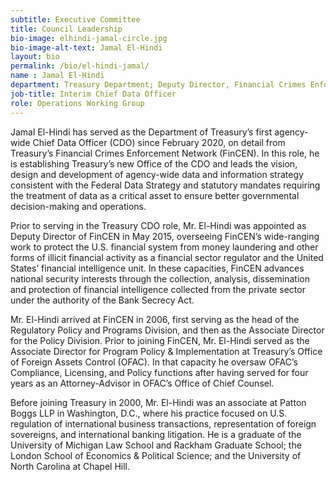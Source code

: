 ```yaml
---
subtitle: Executive Committee
title: Council Leadership
bio-image: elhindi-jamal-circle.jpg
bio-image-alt-text: Jamal El-Hindi
layout: bio
permalink: /bio/el-hindi-jamal/
name : Jamal El-Hindi
department: Treasury Department; Deputy Director, Financial Crimes Enforcement Network
job-title: Interim Chief Data Officer
role: Operations Working Group
---
```

  Jamal El-Hindi has served as the Department of Treasury’s first agency-wide Chief Data Officer (CDO) since February 2020, on detail from Treasury’s Financial Crimes Enforcement Network (FinCEN).  In this role, he is establishing Treasury’s new Office of the CDO and leads the vision, design and development of agency-wide data and information strategy consistent with the Federal Data Strategy and statutory mandates requiring the treatment of data as a critical asset to ensure better governmental decision-making and operations.  
  
  Prior to serving in the Treasury CDO role, Mr. El-Hindi was appointed as Deputy Director of FinCEN in May 2015, overseeing FinCEN’s wide-ranging work to protect the U.S. financial system from money laundering and other forms of illicit financial activity as a financial sector regulator and the United States’ financial intelligence unit. In these capacities, FinCEN advances national security interests through the collection, analysis, dissemination and protection of financial intelligence collected from the private sector under the authority of the Bank Secrecy Act.  
 
  Mr. El-Hindi arrived at FinCEN in 2006, first serving as the head of the Regulatory Policy and Programs Division, and then as the Associate Director for the Policy Division.    Prior to joining FinCEN, Mr. El-Hindi served as the Associate Director for Program Policy & Implementation at Treasury’s Office of Foreign Assets Control (OFAC). In that capacity he oversaw OFAC’s Compliance, Licensing, and Policy functions after having served for four years as an Attorney-Advisor in OFAC’s Office of Chief Counsel. 
  
  Before joining Treasury in 2000, Mr. El-Hindi was an associate at Patton Boggs LLP in Washington, D.C., where his practice focused on U.S. regulation of international business transactions, representation of foreign sovereigns, and international banking litigation.   He is a graduate of the University of Michigan Law School and Rackham Graduate School; the London School of Economics & Political Science; and the University of North Carolina at Chapel Hill. 
